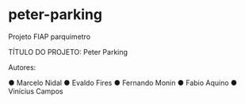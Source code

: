 # peter-parking
Projeto FIAP parquimetro

TÍTULO DO PROJETO: Peter Parking

Autores:

●	Marcelo Nidal
●	Evaldo Fires
●	Fernando Monin
●	Fabio Aquino
●	Vinícius Campos
